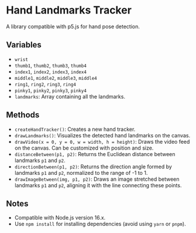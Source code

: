 # Hand Landmarks Tracker

A library compatible with p5.js for hand pose detection.

## Variables

- `wrist`
- `thumb1`, `thumb2`, `thumb3`, `thumb4`
- `index1`, `index2`, `index3`, `index4`
- `middle1`, `middle2`, `middle3`, `middle4`
- `ring1`, `ring2`, `ring3`, `ring4`
- `pinky1`, `pinky2`, `pinky3`, `pinky4`
- `landmarks`: Array containing all the landmarks.

## Methods

- `createHandTracker()`: Creates a new hand tracker.
- `drawLandmarks()`: Visualizes the detected hand landmarks on the canvas.
- `drawVideo(x = 0, y = 0, w = width, h = height)`: Draws the video feed on the canvas. Can be customized with position and size.
- `distanceBetween(p1, p2)`: Returns the Euclidean distance between landmarks `p1` and `p2`.
- `directionBetween(p1, p2)`: Returns the direction angle formed by landmarks `p1` and `p2`, normalized to the range of -1 to 1.
- `drawImageBetween(img, p1, p2)`: Draws an image stretched between landmarks `p1` and `p2`, aligning it with the line connecting these points.

## Notes

- Compatible with Node.js version 16.x.
- Use `npm install` for installing dependencies (avoid using `yarn` or `pnpm`).
